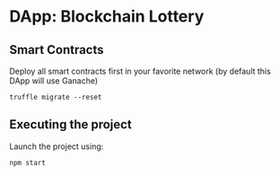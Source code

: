 # DApp: Blockchain Lottery

## Smart Contracts
Deploy all smart contracts first in your favorite network (by default this DApp will use Ganache)
```
truffle migrate --reset 
```

## Executing the project 
Launch the project using:
```
npm start
```